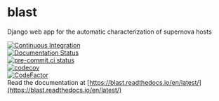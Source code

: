 # blast
Django web app for the automatic characterization of supernova hosts

[![Continuous Integration](https://github.com/astrophpeter/blast/actions/workflows/continuous-integration.yml/badge.svg)](https://github.com/astrophpeter/blast/actions/workflows/docker-build.yml)<br />
[![Documentation Status](https://readthedocs.org/projects/blast/badge/?version=latest)](https://blast.readthedocs.io/en/latest/?badge=latest)<br />
[![pre-commit.ci status](https://results.pre-commit.ci/badge/github/astrophpeter/blast/main.svg)](https://results.pre-commit.ci/latest/github/astrophpeter/blast/main)<br />
[![codecov](https://codecov.io/gh/astrophpeter/blast/branch/main/graph/badge.svg?token=Y9JPAF8HVD)](https://codecov.io/gh/astrophpeter/blast)<br />
[![CodeFactor](https://www.codefactor.io/repository/github/astrophpeter/blast/badge)](https://www.codefactor.io/repository/github/astrophpeter/blast)<br />
Read the documentation at [https://blast.readthedocs.io/en/latest/](https://blast.readthedocs.io/en/latest/)<br />
